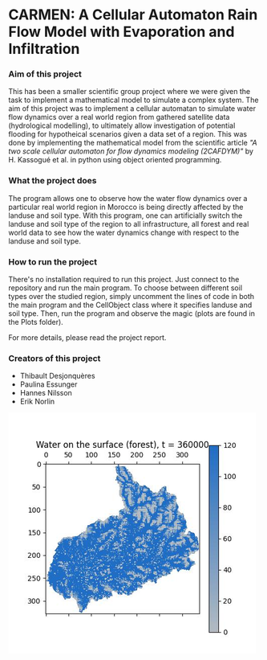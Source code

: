 # CARMEN: A Cellular Automaton Rain Flow Model with Evaporation and Infiltration

### Aim of this project ### 
This has been a smaller scientific group project where we were given the task to implement a mathematical model to simulate a complex system. The aim of this project was to implement a cellular automatan to simulate water flow dynamics over a real world region from gathered satellite data (hydrological modelling), to ultimately allow investigation of potential flooding for hypotheical scenarios given a data set of a region. This was done by implementing the mathematical model from the scientific article *"A two scale cellular automaton for flow dynamics modeling (2CAFDYM)"* by H. Kassogué et al. in python using object oriented programming.

### What the project does ### 
The program allows one to observe how the water flow dynamics over a particular real world region in Morocco is being directly affected by the landuse and soil type. With this program, one can artificially switch the landuse and soil type of the region to all infrastructure, all forest and real world data to see how the water dynamics change with respect to the landuse and soil type.
  
### How to run the project ### 
There's no installation required to run this project. Just connect to the repository and run the main program. To choose between different soil types over the studied region, simply uncomment the lines of code in both the main program and the CellObject class where it specifies landuse and soil type. Then, run the program and observe the magic (plots are found in the Plots folder).

For more details, please read the project report.

### Creators of this project ### 
* Thibault Desjonquères
* Paulina Essunger
* Hannes Nilsson
* Erik Norlin

![Water running down landscape](https://github.com/erik-norlin/CARMEN/blob/master/Plots/Qps/Qps_forest/forest_t%3D360000.jpeg?raw=true)



